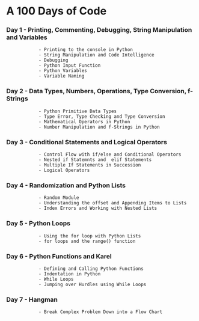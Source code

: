 # A 100 Days of Code
### Day 1   - Printing, Commenting, Debugging, String Manipulation and Variables
                - Printing to the console in Python
                - String Manipulation and Code Intelligence
                - Debugging
                - Python Input Function
                - Python Variables
                - Variable Naming
### Day 2   - Data Types, Numbers, Operations, Type Conversion, f-Strings
                - Python Primitive Data Types
                - Type Error, Type Checking and Type Conversion
                - Mathematical Operators in Python
                - Number Manipulation and f-Strings in Python
### Day 3   - Conditional Statements and Logical Operators
                - Control Flow with if/else and Conditional Operators
                - Nested if Statemnts and  elif Statements
                - Multiple If Statements in Succession
                - Logical Operators
### Day 4   - Randomization and Python Lists
                - Random Module
                - Understanding the offset and Appending Items to Lists
                - Index Errors and Working with Nested Lists
### Day 5   - Python Loops
                - Using the for loop with Python Lists
                - for loops and the range() function
### Day 6   - Python Functions and Karel
                - Defining and Calling Python Functions
                - Indentation in Python
                - While Loops
                - Jumping over Hurdles using While Loops
### Day 7   - Hangman
                - Break Complex Problem Down into a Flow Chart
### 